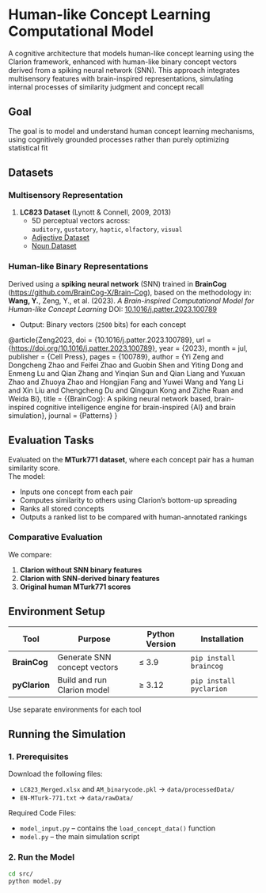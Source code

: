 # Human-like Concept Learning Computational Model
A cognitive architecture that models human-like concept learning using the Clarion framework, enhanced with human-like binary concept vectors derived from a spiking neural network (SNN). This approach integrates multisensory features with brain-inspired representations, simulating internal processes of similarity judgment and concept recall

## Goal 
The goal is to model and understand human concept learning mechanisms, using cognitively grounded processes rather than purely optimizing statistical fit

## Datasets 

### Multisensory Representation 
1. **LC823 Dataset** (Lynott & Connell, 2009, 2013)  
   - 5D perceptual vectors across:  
     `auditory`, `gustatory`, `haptic`, `olfactory`, `visual`  
   - [Adjective Dataset](https://link.springer.com/article/10.3758/BRM.41.2.558)  
   - [Noun Dataset](https://link.springer.com/article/10.3758/s13428-012-0267-0)

### Human-like Binary Representations
Derived using a **spiking neural network** (SNN) trained in **BrainCog** (https://github.com/BrainCog-X/Brain-Cog), based on the methodology in: 
**Wang, Y.**, Zeng, Y., et al. (2023).   *A Brain-inspired Computational Model for Human-like Concept Learning* DOI: [10.1016/j.patter.2023.100789](https://doi.org/10.1016/j.patter.2023.100789)

- Output: Binary vectors (`2500` bits) for each concept

@article{Zeng2023,
  doi = {10.1016/j.patter.2023.100789},
  url = {https://doi.org/10.1016/j.patter.2023.100789},
  year = {2023},
  month = jul,
  publisher = {Cell Press},
  pages = {100789},
  author = {Yi Zeng and Dongcheng Zhao and Feifei Zhao and Guobin Shen and Yiting Dong and Enmeng Lu and Qian Zhang and Yinqian Sun and Qian Liang and Yuxuan Zhao and Zhuoya Zhao and Hongjian Fang and Yuwei Wang and Yang Li and Xin Liu and Chengcheng Du and Qingqun Kong and Zizhe Ruan and Weida Bi},
  title = {{BrainCog}: A spiking neural network based,  brain-inspired cognitive intelligence engine for brain-inspired {AI} and brain simulation},
  journal = {Patterns}
}

## Evaluation Tasks

Evaluated on the **MTurk771 dataset**, where each concept pair has a human similarity score.  
The model:
- Inputs one concept from each pair
- Computes similarity to others using Clarion’s bottom-up spreading
- Ranks all stored concepts
- Outputs a ranked list to be compared with human-annotated rankings

### Comparative Evaluation
We compare:
1. **Clarion without SNN binary features**
2. **Clarion with SNN-derived binary features**
3. **Original human MTurk771 scores**


## Environment Setup

| Tool        | Purpose                        | Python Version | Installation              |
|-------------|--------------------------------|----------------|---------------------------|
| **BrainCog**| Generate SNN concept vectors   | ≤ 3.9          | `pip install braincog`    |
| **pyClarion**| Build and run Clarion model    | ≥ 3.12         | `pip install pyclarion`   |

Use separate environments for each tool

## Running the Simulation

### 1. Prerequisites
Download the following files:
- `LC823_Merged.xlsx` and `AM_binarycode.pkl` → `data/processedData/`
- `EN-MTurk-771.txt` → `data/rawData/`

Required Code Files:
- `model_input.py` – contains the `load_concept_data()` function
- `model.py` – the main simulation script  

### 2. Run the Model
```bash
cd src/
python model.py
```